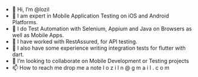 - 👋 Hi, I’m @lozil
- 👀 I am expert in Mobile Application Testing on iOS and Android Platforms.
- 👀 I do Test Automation with Selenium, Appium and Java on Browsers as well as Mobile Apps.
- 👀 I have worked with RestAssured, for API testing.
- 🌱 I also have some experience writing integration tests for flutter with dart.
- 💞️ I’m looking to collaborate on Mobile Development or Testing projects
- 📫 How to reach me drop me a note l o z i l n @ g m a i l . c o m

<!---
- Long Career, Lot of testing Projects I have worked on, which were on MAC OS X, iOS, Android, Windows, WebOS, BlackBerry, Symbian. When it comes to devices I have worked on iPhone's, iPad's , Android Mobiles and Tablets, Windows ARM tablets.

- Coming down to Automation, I have Automated Mobile Apps using Appium and Java. Web Apps using Selenium and Java. I have also Used tools like SeeTest and Waldo to automate testing.

-List of Projects which I worked on.

-Robosoft:
--HP printer driver Testing on MAC OS X.
--Orbita Mouse preference Pane for MAC OS X.
--Vishnu Prarthana Mobile app.
--Durga Prarthana Mobile app.
--Reef War Mobile app.
--HP 12C Calculator Mobile app.

-Sourcebits:
--GE Nucleus.
--GeoDatix.
--NightStand.
--Robokill Game.
--Apocalypse Max Game.
--NDTV Gadgets.
--NDTV Kachack.
--US Army Field Card.
--ARM mobile US Army.
--ECO US Army.
--BAO ESRI.
--Social Parent.
--Kobb Chicken Sales Guide.
--CloudOn.

-Unisys:
--uWork.
--USFN.
--MBIE Tenancy Bond for NZ.
--Leida.
--uLeaf.
--Harmony day.
--Lloyd Bank Automation.

-TechMahindra:
--3UK Prepaid Mobile App.
--3UK Postpaid Mobile, Web and Agent Apps.
--BT flutter transformation.

-MatchX:
--DataDash App.
--MXC Controller App.


lozil/lozil is a ✨ special ✨ repository because its `README.md` (this file) appears on your GitHub profile.
You can click the Preview link to take a look at your changes.
--->
